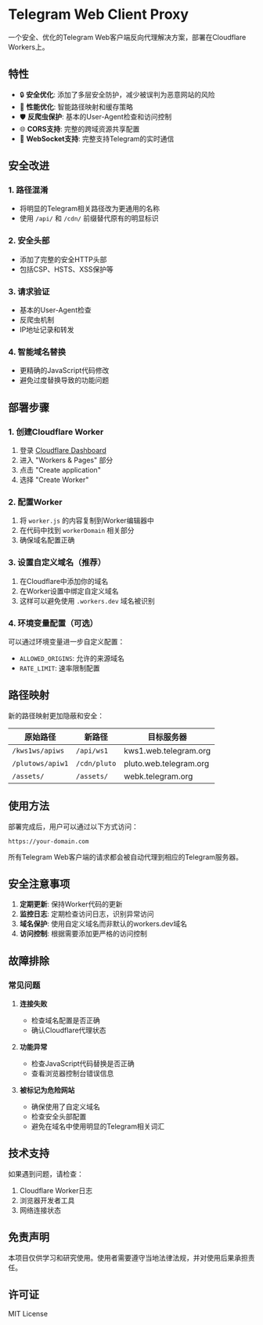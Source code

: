 # Telegram Web Client Proxy

一个安全、优化的Telegram Web客户端反向代理解决方案，部署在Cloudflare Workers上。

## 特性

- 🔒 **安全优化**: 添加了多层安全防护，减少被误判为恶意网站的风险
- 🚀 **性能优化**: 智能路径映射和缓存策略
- 🛡️ **反爬虫保护**: 基本的User-Agent检查和访问控制
- 🌐 **CORS支持**: 完整的跨域资源共享配置
- 📱 **WebSocket支持**: 完整支持Telegram的实时通信

## 安全改进

### 1. 路径混淆
- 将明显的Telegram相关路径改为更通用的名称
- 使用 `/api/` 和 `/cdn/` 前缀替代原有的明显标识

### 2. 安全头部
- 添加了完整的安全HTTP头部
- 包括CSP、HSTS、XSS保护等

### 3. 请求验证
- 基本的User-Agent检查
- 反爬虫机制
- IP地址记录和转发

### 4. 智能域名替换
- 更精确的JavaScript代码修改
- 避免过度替换导致的功能问题

## 部署步骤

### 1. 创建Cloudflare Worker
1. 登录 [Cloudflare Dashboard](https://dash.cloudflare.com/)
2. 进入 "Workers & Pages" 部分
3. 点击 "Create application"
4. 选择 "Create Worker"

### 2. 配置Worker
1. 将 `worker.js` 的内容复制到Worker编辑器中
2. 在代码中找到 `workerDomain` 相关部分
3. 确保域名配置正确

### 3. 设置自定义域名（推荐）
1. 在Cloudflare中添加你的域名
2. 在Worker设置中绑定自定义域名
3. 这样可以避免使用 `.workers.dev` 域名被识别

### 4. 环境变量配置（可选）
可以通过环境变量进一步自定义配置：
- `ALLOWED_ORIGINS`: 允许的来源域名
- `RATE_LIMIT`: 速率限制配置

## 路径映射

新的路径映射更加隐蔽和安全：

| 原始路径 | 新路径 | 目标服务器 |
|---------|--------|-----------|
| `/kws1ws/apiws` | `/api/ws1` | kws1.web.telegram.org |
| `/plutows/apiw1` | `/cdn/pluto` | pluto.web.telegram.org |
| `/assets/` | `/assets/` | webk.telegram.org |

## 使用方法

部署完成后，用户可以通过以下方式访问：

```
https://your-domain.com
```

所有Telegram Web客户端的请求都会被自动代理到相应的Telegram服务器。

## 安全注意事项

1. **定期更新**: 保持Worker代码的更新
2. **监控日志**: 定期检查访问日志，识别异常访问
3. **域名保护**: 使用自定义域名而非默认的workers.dev域名
4. **访问控制**: 根据需要添加更严格的访问控制

## 故障排除

### 常见问题

1. **连接失败**
   - 检查域名配置是否正确
   - 确认Cloudflare代理状态

2. **功能异常**
   - 检查JavaScript代码替换是否正确
   - 查看浏览器控制台错误信息

3. **被标记为危险网站**
   - 确保使用了自定义域名
   - 检查安全头部配置
   - 避免在域名中使用明显的Telegram相关词汇

## 技术支持

如果遇到问题，请检查：
1. Cloudflare Worker日志
2. 浏览器开发者工具
3. 网络连接状态

## 免责声明

本项目仅供学习和研究使用。使用者需要遵守当地法律法规，并对使用后果承担责任。

## 许可证

MIT License